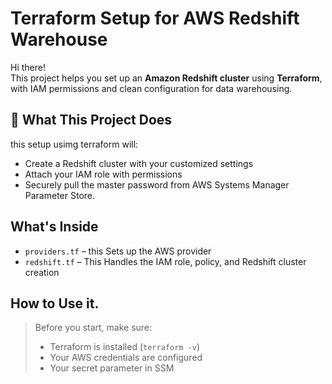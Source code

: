 #  Terraform Setup for AWS Redshift Warehouse 

Hi there!  
This project helps you set up an **Amazon Redshift cluster** using **Terraform**, with  IAM permissions and clean configuration for data warehousing.
## 🔧 What This Project Does

 this setup usimg terraform will:

- Create a Redshift cluster with your customized settings
- Attach your IAM role with permissions
- Securely pull the master password from AWS Systems Manager Parameter Store.

##  What's Inside

- `providers.tf` –  this Sets up the AWS provider
- `redshift.tf` – This Handles the IAM role, policy, and Redshift cluster creation

## How to Use it.

> Before you start, make sure:
> - Terraform is installed (`terraform -v`)
> - Your AWS credentials are configured
> - Your secret parameter in SSM 

